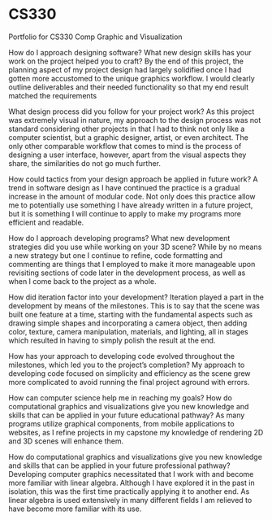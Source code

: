 # CS330
Portfolio for CS330 Comp Graphic and Visualization

How do I approach designing software?
What new design skills has your work on the project helped you to craft?
By the end of this project, the planning aspect of my project design had largely solidified once I had gotten more accustomed to the unique graphics workflow. I would clearly outline deliverables and their needed functionality so that my end result matched the requirements

What design process did you follow for your project work?
As this project was extremely visual in nature, my approach to the design process was not standard considering other projects in that I had to think not only like a computer scientist, but a graphic designer, artist, or even architect. The only other comparable workflow that comes to mind is the process of designing a user interface, however, apart from the visual aspects they share, the similarities do not go much further. 

How could tactics from your design approach be applied in future work?
A trend in software design as I have continued the practice is a gradual increase in the amount of modular code. Not only does this practice allow me to potentially use something I have already written in a future project, but it is something I will continue to apply to make my programs more efficient and readable. 

How do I approach developing programs?
What new development strategies did you use while working on your 3D scene?
While by no means a new strategy but one I continue to refine, code formatting and commenting are things that I employed to make it more manageable upon revisiting sections of code later in the development process, as well as when I come back to the project as a whole.

How did iteration factor into your development?
Iteration played a part in the development by means of the milestones. This is to say that the scene was built one feature at a time, starting with the fundamental aspects such as drawing simple shapes and incorporating a camera object, then adding color, texture, camera manipulation, materials, and lighting, all in stages which resulted in having to simply polish the result at the end. 

How has your approach to developing code evolved throughout the milestones, which led you to the project’s completion?
My approach to developing code focused on simplicity and efficiency as the scene grew more complicated to avoid running the final project aground with errors.

How can computer science help me in reaching my goals?
How do computational graphics and visualizations give you new knowledge and skills that can be applied in your future educational pathway?
As many programs utilize graphical components, from mobile applications to websites, as I refine projects in my capstone my knowledge of rendering 2D and 3D scenes will enhance them. 

How do computational graphics and visualizations give you new knowledge and skills that can be applied in your future professional pathway?
Developing computer graphics necessitated that I work with and become more familiar with linear algebra. Although I have explored it in the past in isolation, this was the first time practically applying it to another end. As linear algebra is used extensively in many different fields I am relieved to have become more familiar with its use. 


